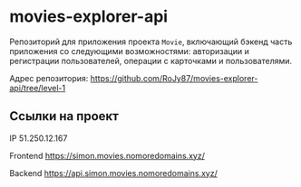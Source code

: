 # movies-explorer-api

Репозиторий для приложения проекта `Movie`, включающий бэкенд часть приложения со следующими возможностями: авторизации и регистрации пользователей, операции с карточками и пользователями.

Адрес репозитория: https://github.com/RoJy87/movies-explorer-api/tree/level-1

## Ссылки на проект

IP 51.250.12.167

Frontend https://simon.movies.nomoredomains.xyz/

Backend https://api.simon.movies.nomoredomains.xyz/
